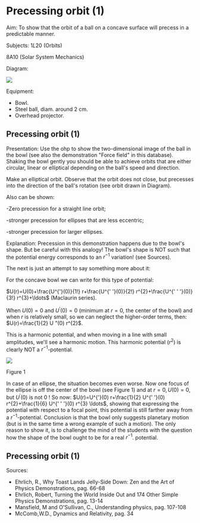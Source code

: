 # Precessing orbit (1) 

Aim: To show that the orbit of a ball on a concave surface will precess in a predictable manner.

Subjects: $1 L 20$ (Orbits)

8A10 (Solar System Mechanics)

Diagram:

![](https://cdn.mathpix.com/cropped/2024_06_24_f4d1c58028a5ac2650b2g-1.jpg?height=1254&width=756&top_left_y=455&top_left_x=747)

Equipment:

- Bowl.
- Steel ball, diam. around $2 \mathrm{~cm}$.
- Overhead projector.


## Precessing orbit (1)

Presentation: Use the ohp to show the two-dimensional image of the ball in the bowl (see also the demonstration "Force field" in this database). Shaking the bowl gently you should be able to achieve orbits that are either circular, linear or elliptical depending on the ball's speed and direction.

Make an elliptical orbit. Observe that the orbit does not close, but precesses into the direction of the ball's rotation (see orbit drawn in Diagram).

Also can be shown:

-Zero precession for a straight line orbit;

-stronger precession for ellipses that are less eccentric;

-stronger precession for larger ellipses.

Explanation: Precession in this demonstration happens due to the bowl's shape. But be careful with this analogy! The bowl's shape is NOT such that the potential energy corresponds to an $r^{-1}$ variation! (see Sources).

The next is just an attempt to say something more about it:

For the concave bowl we can write for this type of potential:

$U(r)=U(0)+\frac{U^{'}(0)}{1!} r+\frac{U^{' '}(0)}{2!} r^{2}+\frac{U^{' ' '}(0)}{3!} r^{3}+\ldots$ (Maclaurin series).

When $U(0)=0$ and $U^{'}(0)=0$ (minimum at $r=0$, the center of the bowl) and when $r$ is relatively small, so we can neglect the higher-order terms, then: $U(r)=\frac{1}{2} U "(0) r^{2}$.

This is a harmonic potential, and when moving in a line with small amplitudes, we'll see a harmonic motion. This harmonic potential $\left(r^{2}\right)$ is clearly NOT a $r^{-1}$-potential.

![](https://cdn.mathpix.com/cropped/2024_06_24_f4d1c58028a5ac2650b2g-2.jpg?height=429&width=503&top_left_y=1413&top_left_x=888)

Figure 1

In case of an ellipse, the situation becomes even worse. Now one focus of the ellipse is off the center of the bowl (see Figure 1) and at $r=0, U(0)=0$, but $U^{'}(0)$ is not 0 ! So now: $U(r)=U^{'}(0) r+\frac{1}{2} U^{' '}(0) r^{2}+\frac{1}{6} U^{' ' '}(0) r^{3} \ldots$, showing that expressing the potential with respect to a focal point, this potential is still farther away from a $r^{-1}$-potential. Conclusion is that the bowl only suggests planetary motion (but is in the same time a wrong example of such a motion). The only reason to show it, is to challenge the mind of the students with the question how the shape of the bowl ought to be for a real $r^{-1}$. potential.

## Precessing orbit (1)

Sources:

- Ehrlich, R., Why Toast Lands Jelly-Side Down: Zen and the Art of Physics Demonstrations, pag. 66-68
- Ehrlich, Robert, Turning the World Inside Out and 174 Other Simple Physics Demonstrations, pag. 13-14
- Mansfield, M and O'Sullivan, C., Understanding physics, pag. 107-108
- McComb,W.D., Dynamics and Relativity, pag. 34


